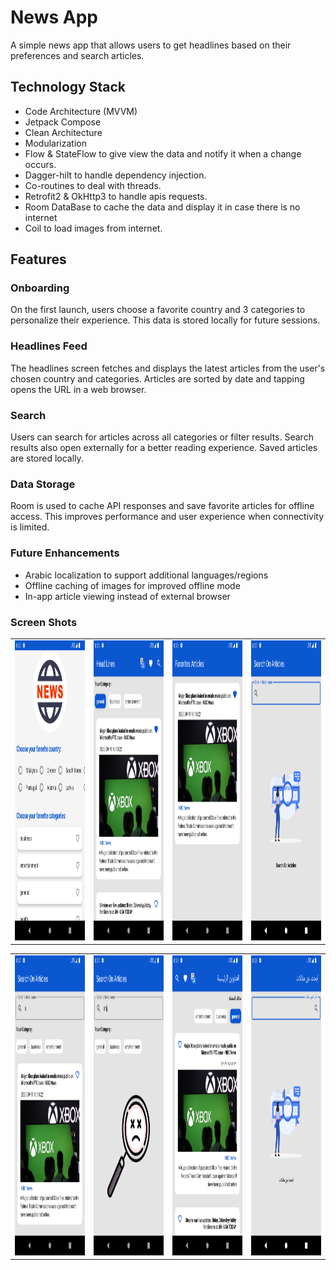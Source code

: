 # News App

A simple news app that allows users to get headlines based on their preferences and search articles.

## Technology Stack


- Code Architecture (MVVM)
- Jetpack Compose
- Clean Architecture
- Modularization
- Flow & StateFlow to give view the data and notify it when a change occurs.
- Dagger-hilt to handle dependency injection.
- Co-routines to deal with threads.
- Retrofit2 & OkHttp3 to handle apis requests.
- Room DataBase to cache the data and display it in case there is no internet
- Coil to load images from internet.

## Features

### Onboarding

On the first launch, users choose a favorite country and 3 categories to personalize their experience. This data is stored locally for future sessions.

### Headlines Feed 

The headlines screen fetches and displays the latest articles from the user's chosen country and categories. Articles are sorted by date and tapping opens the URL in a web browser.

### Search

Users can search for articles across all categories or filter results. Search results also open externally for a better reading experience. Saved articles are stored locally.  

### Data Storage

Room is used to cache API responses and save favorite articles for offline access. This improves performance and user experience when connectivity is limited.

### Future Enhancements

- Arabic localization to support additional languages/regions
- Offline caching of images for improved offline mode
- In-app article viewing instead of external browser

### Screen Shots

<table>
  <tr>
    <td><img src="https://github.com/ahmedelbagory332/News-App/blob/master/screenShots/1.png" width=270 height=480></td>
    <td><img src="https://github.com/ahmedelbagory332/News-App/blob/master/screenShots/2.png" width=270 height=480></td>
    <td><img src="https://github.com/ahmedelbagory332/News-App/blob/master/screenShots/3.png" width=270 height=480></td>
    <td><img src="https://github.com/ahmedelbagory332/News-App/blob/master/screenShots/4.png" width=270 height=480></td>
  </tr>
 </table>
 <table>
  <tr>
    <td><img src="https://github.com/ahmedelbagory332/News-App/blob/master/screenShots/5.png" width=270 height=480></td>
    <td><img src="https://github.com/ahmedelbagory332/News-App/blob/master/screenShots/6.png" width=270 height=480></td>
    <td><img src="https://github.com/ahmedelbagory332/News-App/blob/master/screenShots/7.png" width=270 height=480></td>
    <td><img src="https://github.com/ahmedelbagory332/News-App/blob/master/screenShots/8.png" width=270 height=480></td>
  </tr>
 </table>
 


